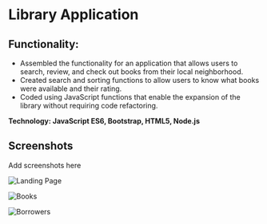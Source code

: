 # **Library Application**
## **Functionality:**

  - Assembled the functionality for an application that allows users to search, review, and check out books from their local neighborhood.
  - Created search and sorting functions to allow users to know what books were available and their rating.
  - Coded using JavaScript functions that enable the expansion of the library without requiring code refactoring.

  **Technology: JavaScript ES6, Bootstrap, HTML5, Node.js**

  ## **Screenshots**
  Add screenshots here

![Landing Page]()

![Books]()

![Borrowers]()
